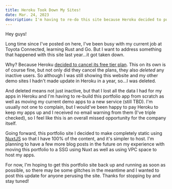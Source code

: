 ```yaml
---
title: Heroku Took Down My Sites!
date: Mar. 24, 2023
description: I'm having to re-do this site because Heroku decided to pull the plug on me - without saying anything.
---
```


Hey guys!

Long time since I've posted on here, I've been busy with my current job at Toyota Connected, learning Rust and Go. But I
want to address something that happened with this site last year...it got taken down.

Why? Because Heroku [decided to cancel its free tier plan](https://blog.heroku.com/next-chapter). This on its own is of
course fine, but not only did they cancel the plans, they also _deleted_ any inactive users. So although I was still showing
this website and my other demo sites I hadn't made update in Heroku in a year, so...I was deleted.

And deleted means not just inactive, but that I lost all the data I had for my apps in Heroku and I'm having to re-build
this portfolio app from scratch as well as moving my current demo apps to a new service (still TBD). I'm usually not one
to complain, but I would've been happy to pay Heroku to keep my apps up and I received no email warning from them (I've 
triple checked), so I feel like this is an overall missed opportunity for the company itself.

Going forward, this portfolio site I decided to make completely static using [NuxtJS](https://nuxt.com/) so that I have 
100% of the content, and it's simpler to host. I'm planning to have a few more blog posts in the future on my experience
with moving this portfolio to a SSG using Nuxt as well as using VPC space to host my apps.

For now, I'm hoping to get this portfolio site back up and running as soon as possible, so there may be some glitches in
the meantime and I wanted to post this update for anyone perusing the site. Thanks for stopping by and stay tuned!



